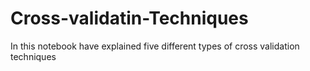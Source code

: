 # Cross-validatin-Techniques
In this notebook have explained five different types of cross validation techniques
